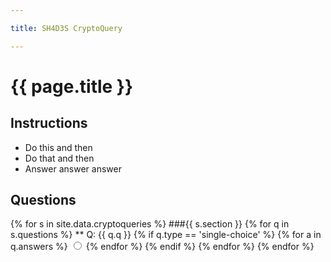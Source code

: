 ```yaml
---

title: SH4D3S CryptoQuery

---
```

# {{ page.title }}

## Instructions
* Do this and then
* Do that and then
* Answer answer answer


## Questions

{% for s in site.data.cryptoqueries %}
###{{ s.section }}
{% for q in s.questions %}
** Q: {{ q.q }}
{% if q.type == 'single-choice' %}
{% for a in q.answers %}
<input type='radio' group='{{s.section}}' value='{{a.a}}'/>
{% endfor %}
{% endif %}
{% endfor %}
{% endfor %}
